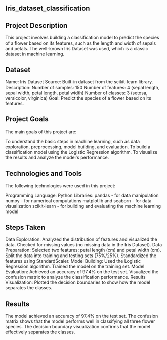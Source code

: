 ## Iris_dataset_classification
## Project Description
This project involves building a classification model to predict the species of a flower based on its features, such as the length and width of sepals and petals. The well-known Iris Dataset was used, which is a classic dataset in machine learning.

## Dataset
Name: Iris Dataset
Source: Built-in dataset from the scikit-learn library.
Description:
Number of samples: 150
Number of features: 4 (sepal length, sepal width, petal length, petal width)
Number of classes: 3 (setosa, versicolor, virginica)
Goal: Predict the species of a flower based on its features.

## Project Goals
The main goals of this project are:

To understand the basic steps in machine learning, such as data exploration, preprocessing, model building, and evaluation.
To build a classification model using the Logistic Regression algorithm.
To visualize the results and analyze the model's performance.
## Technologies and Tools
The following technologies were used in this project:

Programming Language: Python
Libraries:
pandas - for data manipulation
numpy - for numerical computations
matplotlib and seaborn - for data visualization
scikit-learn - for building and evaluating the machine learning model
## Steps Taken
Data Exploration:
Analyzed the distribution of features and visualized the data.
Checked for missing values (no missing data in the Iris Dataset).
Data Preparation:
Selected two features: petal length (cm) and petal width (cm).
Split the data into training and testing sets (75%/25%).
Standardized the features using StandardScaler.
Model Building:
Used the Logistic Regression algorithm.
Trained the model on the training set.
Model Evaluation:
Achieved an accuracy of 97.4% on the test set.
Visualized the confusion matrix to analyze the classification performance.
Results Visualization:
Plotted the decision boundaries to show how the model separates the classes.
## Results
The model achieved an accuracy of 97.4% on the test set.
The confusion matrix shows that the model performs well in classifying all three flower species.
The decision boundary visualization confirms that the model effectively separates the classes.
